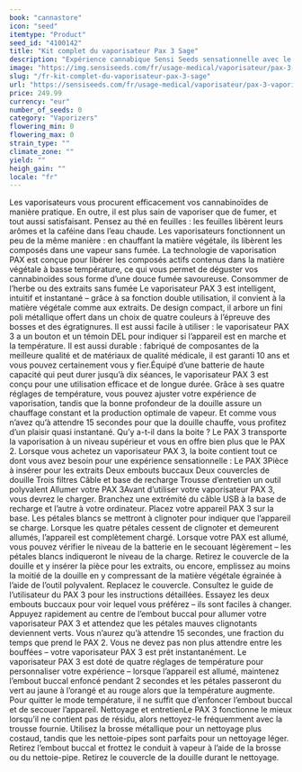 ```yaml
---
book: "cannastore"
icon: "seed"
itemtype: "Product"
seed_id: "4100142"
title: "Kit complet du vaporisateur Pax 3 Sage"
description: "Expérience cannabique Sensi Seeds sensationnelle avec le PAX 3, un vaporisateur intuitif et intelligent pour la matière végétale et les extraits. Achat!"
image: "https://img.sensiseeds.com/fr/usage-medical/vaporisateur/pax-3-vaporisateur-sage-image.png"
slug: "/fr-kit-complet-du-vaporisateur-pax-3-sage"
url: "https://sensiseeds.com/fr/usage-medical/vaporisateur/pax-3-vaporisateur-sage?a_aid=cannastore"
price: 249.99
currency: "eur"
number_of_seeds: 0
category: "Vaporizers"
flowering_min: 0
flowering_max: 0
strain_type: ""
climate_zone: ""
yield: ""
heigh_gain: ""
locale: "fr"
---
```

Les vaporisateurs vous procurent efficacement vos cannabinoïdes de manière pratique. En outre, il est plus sain de vaporiser que de fumer, et tout aussi satisfaisant. Pensez au thé en feuilles : les feuilles libèrent leurs arômes et la caféine dans l’eau chaude. Les vaporisateurs fonctionnent un peu de la même manière : en chauffant la matière végétale, ils libèrent les composés dans une vapeur sans fumée. La technologie de vaporisation PAX est conçue pour libérer les composés actifs contenus dans la matière végétale à basse température, ce qui vous permet de déguster vos cannabinoïdes sous forme d’une douce fumée savoureuse. Consommer de l’herbe ou des extraits sans fumée Le vaporisateur PAX 3 est intelligent, intuitif et instantané – grâce à sa fonction double utilisation, il convient à la matière végétale comme aux extraits. De design compact, il arbore un fini poli métallique offert dans un choix de quatre couleurs à l’épreuve des bosses et des égratignures. Il est aussi facile à utiliser : le vaporisateur PAX 3 a un bouton et un témoin DEL pour indiquer si l’appareil est en marche et la température. Il est aussi durable : fabriqué de composantes de la meilleure qualité et de matériaux de qualité médicale, il est garanti 10 ans et vous pouvez certainement vous y fier.Équipé d’une batterie de haute capacité qui peut durer jusqu’à dix séances, le vaporisateur PAX 3 est conçu pour une utilisation efficace et de longue durée. Grâce à ses quatre réglages de température, vous pouvez ajuster votre expérience de vaporisation, tandis que la bonne profondeur de la douille assure un chauffage constant et la production optimale de vapeur. Et comme vous n’avez qu’à attendre 15 secondes pour que la douille chauffe, vous profitez d’un plaisir quasi instantané. Qu’y a-t-il dans la boite ? Le PAX 3 transporte la vaporisation à un niveau supérieur et vous en offre bien plus que le PAX 2. Lorsque vous achetez un vaporisateur PAX 3, la boite contient tout ce dont vous avez besoin pour une expérience sensationnelle : Le PAX 3Pièce à insérer pour les extraits Deux embouts buccaux Deux couvercles de douille Trois filtres Câble et base de recharge Trousse d’entretien un outil polyvalent Allumer votre PAX 3Avant d’utiliser votre vaporisateur PAX 3, vous devrez le charger. Branchez une extrémité du câble USB à la base de recharge et l’autre à votre ordinateur. Placez votre appareil PAX 3 sur la base. Les pétales blancs se mettront à clignoter pour indiquer que l’appareil se charge. Lorsque les quatre pétales cessent de clignoter et demeurent allumés, l’appareil est complètement chargé. Lorsque votre PAX est allumé, vous pouvez vérifier le niveau de la batterie en le secouant légèrement – les pétales blancs indiqueront le niveau de la charge. Retirez le couvercle de la douille et y insérer la pièce pour les extraits, ou encore, emplissez au moins la moitié de la douille en y compressant de la matière végétale égrainée à l’aide de l’outil polyvalent. Replacez le couvercle. Consultez le guide de l’utilisateur du PAX 3 pour les instructions détaillées. Essayez les deux embouts buccaux pour voir lequel vous préférez – ils sont faciles à changer. Appuyez rapidement au centre de l’embout buccal pour allumer votre vaporisateur PAX 3 et attendez que les pétales mauves clignotants deviennent verts. Vous n’aurez qu’à attendre 15 secondes, une fraction du temps que prend le PAX 2. Vous ne devez pas non plus attendre entre les bouffées – votre vaporisateur PAX 3 est prêt instantanément. Le vaporisateur PAX 3 est doté de quatre réglages de température pour personnaliser votre expérience – lorsque l’appareil est allumé, maintenez l’embout buccal enfoncé pendant 2 secondes et les pétales passeront du vert au jaune à l’orangé et au rouge alors que la température augmente. Pour quitter le mode température, il ne suffit que d’enfoncer l’embout buccal et de secouer l’appareil. Nettoyage et entretienLe PAX 3 fonctionne le mieux lorsqu’il ne contient pas de résidu, alors nettoyez-le fréquemment avec la trousse fournie. Utilisez la brosse métallique pour un nettoyage plus costaud, tandis que les nettoie-pipes sont parfaits pour un nettoyage léger. Retirez l’embout buccal et frottez le conduit à vapeur à l’aide de la brosse ou du nettoie-pipe. Retirez le couvercle de la douille durant le nettoyage.
